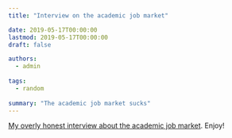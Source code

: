 ```yaml
---
title: "Interview on the academic job market"

date: 2019-05-17T00:00:00
lastmod: 2019-05-17T00:00:00
draft: false

authors:
  - admin
  
tags: 
  - random
  
summary: "The academic job market sucks"
---
```


[My overly honest interview about the academic job market](https://community.plantae.org/article/5250754292586907195/faculty-job-myths-amp-realities-an-interview-with-christopher-muir). Enjoy!